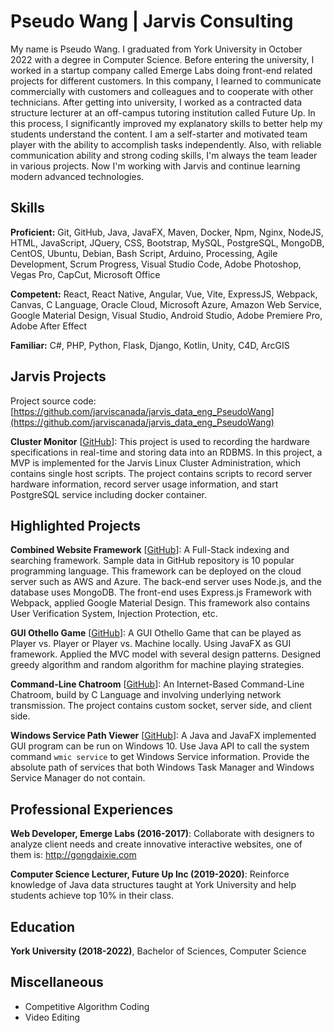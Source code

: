 # Pseudo Wang | Jarvis Consulting

My name is Pseudo Wang. I graduated from York University in October 2022 with a degree in Computer Science. Before entering the university, I worked in a startup company called Emerge Labs doing front-end related projects for different customers. In this company, I learned to communicate commercially with customers and colleagues and to cooperate with other technicians. After getting into university, I worked as a contracted data structure lecturer at an off-campus tutoring institution called Future Up. In this process, I significantly improved my explanatory skills to better help my students understand the content. I am a self-starter and motivated team player with the ability to accomplish tasks independently. Also, with reliable communication ability and strong coding skills, I'm always the team leader in various projects. Now I'm working with Jarvis and continue learning modern advanced technologies.

## Skills

**Proficient:** Git, GitHub, Java, JavaFX, Maven, Docker, Npm, Nginx, NodeJS, HTML, JavaScript, JQuery, CSS, Bootstrap, MySQL, PostgreSQL, MongoDB, CentOS, Ubuntu, Debian, Bash Script, Arduino, Processing, Agile Development, Scrum Progress, Visual Studio Code, Adobe Photoshop, Vegas Pro, CapCut, Microsoft Office

**Competent:** React, React Native, Angular, Vue, Vite, ExpressJS, Webpack, Canvas, C Language, Oracle Cloud, Microsoft Azure, Amazon Web Service, Google Material Design, Visual Studio, Android Studio, Adobe Premiere Pro, Adobe After Effect

**Familiar:** C#, PHP, Python, Flask, Django, Kotlin, Unity, C4D, ArcGIS

## Jarvis Projects

Project source code: [https://github.com/jarviscanada/jarvis_data_eng_PseudoWang](https://github.com/jarviscanada/jarvis_data_eng_PseudoWang)

**Cluster Monitor** [[GitHub](https://github.com/jarviscanada/jarvis_data_eng_PseudoWang/tree/master/linux_sql)]: This project is used to recording the hardware specifications in real-time and storing data into an RDBMS. In this project, a MVP is implemented for the Jarvis Linux Cluster Administration, which contains single host scripts. The project contains scripts to record server hardware information, record server usage information, and start PostgreSQL service including docker container.

## Highlighted Projects

**Combined Website Framework** [[GitHub](https://github.com/WuWaA/Combined-Website-Framework)]: A Full-Stack indexing and searching framework. Sample data in GitHub repository is 10 popular programming language. This framework can be deployed on the cloud server such as AWS and Azure. The back-end server uses Node.js, and the database uses MongoDB. The front-end uses Express.js Framework with Webpack, applied Google Material Design. This framework also contains User Verification System, Injection Protection, etc.

**GUI Othello Game** [[GitHub](https://github.com/WuWaA/Othello-Game)]: A GUI Othello Game that can be played as Player vs. Player or Player vs. Machine locally. Using JavaFX as GUI framework. Applied the MVC model with several design patterns. Designed greedy algorithm and random algorithm for machine playing strategies.

**Command-Line Chatroom** [[GitHub](https://github.com/WuWaA/Online-Chatroom-CLI)]: An Internet-Based Command-Line Chatroom, build by C Language and involving underlying network transmission. The project contains custom socket, server side, and client side.

**Windows Service Path Viewer** [[GitHub](https://github.com/WuWaA/Windows-Service-Path-Viewer)]: A Java and JavaFX implemented GUI program can be run on Windows 10. Use Java API to call the system command `wmic service` to get Windows Service information. Provide the absolute path of services that both Windows Task Manager and Windows Service Manager do not contain.

## Professional Experiences

**Web Developer, Emerge Labs (2016-2017)**: Collaborate with designers to analyze client needs and create innovative interactive websites, one of them is: <http://gongdaixie.com>

**Computer Science Lecturer, Future Up Inc (2019-2020)**: Reinforce knowledge of Java data structures taught at York University and help students achieve top 10% in their class.

## Education

**York University (2018-2022)**, Bachelor of Sciences, Computer Science

## Miscellaneous

- Competitive Algorithm Coding
- Video Editing
